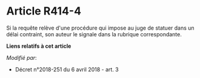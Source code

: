 # Article R414-4

Si la requête relève d'une procédure qui impose au juge de statuer dans un délai contraint, son auteur le signale dans la
rubrique correspondante.

**Liens relatifs à cet article**

_Modifié par_:

  - Décret n°2018-251 du 6 avril 2018 - art. 3
